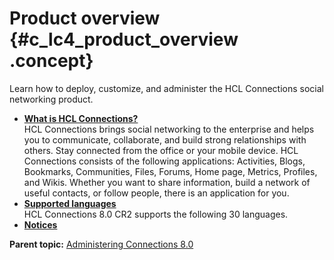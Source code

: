 # Product overview {#c_lc4_product_overview .concept}

Learn how to deploy, customize, and administer the HCL Connections social networking product.

-   **[What is HCL Connections?](../overview/c_what_is_lc.md)**  
HCL Connections brings social networking to the enterprise and helps you to communicate, collaborate, and build strong relationships with others. Stay connected from the office or your mobile device. HCL Connections consists of the following applications: Activities, Blogs, Bookmarks, Communities, Files, Forums, Home page, Metrics, Profiles, and Wikis. Whether you want to share information, build a network of useful contacts, or follow people, there is an application for you.
-   **[Supported languages](../overview/i_ovr_c_supported_langs.md)**  
HCL Connections 8.0 CR2 supports the following 30 languages.
-   **[Notices](../../user/notices/notices.md)**  


**Parent topic:** [Administering Connections 8.0](../welcome/welcome_admin.md)

